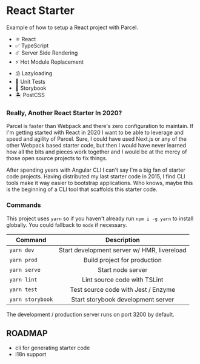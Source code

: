 # React Starter

Example of how to setup a React project with Parcel.

- ⚛  React
- ✅ TypeScript
- ☄️  Server Side Rendering
- ⚡️  Hot Module Replacement
- ⛱ Lazyloading
- 🧪 Unit Tests
- 📖 Storybook
- 🏝 PostCSS


### Really, Another React Starter In 2020?

Parcel is faster than Webpack and there's zero configuration to maintain. If I'm getting started with React in 2020 I want to be able to leverage and speed and agility of Parcel. Sure, I could have used Next.js or any of the other Webpack based starter code, but then I would have never learned how all the bits and pieces work together and I would be at the mercy of those open source projects to fix things.

After spending years with Angular CLI I can't say I'm a big fan of starter code projects. Having distributed my last starter code in 2015, I find CLI tools make it way easier to bootstrap applications. Who knows, maybe this is the beginning of a CLI tool that scaffolds this starter code.

### Commands

This project uses `yarn` so if you haven't already run `npm i -g yarn` to install globally. You could fallback to `node` if necessary.

| Command       | Description                                 |
| ------------- |:-------------------------------------------:|
| `yarn dev`     | Start development server w/ HMR, livereload |
| `yarn prod`     | Build project for production      |
| `yarn serve`     | Start node server     |
| `yarn lint`     | Lint source code with TSLint  |
| `yarn test`     | Test source code with Jest / Enzyme    |
| `yarn storybook` | Start storybook development server    |


The development / production server runs on port 3200 by default.


## ROADMAP

- cli for generating starter code
- i18n support